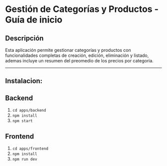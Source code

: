 # Gestión de Categorías y Productos - Guía de inicio

## Descripción
Esta aplicación permite gestionar categorías y productos con funcionalidades completas de creación, edición, eliminación y listado, ademas incluye un resumen del preomedio de los precios por categoria.

---
## Instalacion: 
## Backend

1. `cd apps/backend`
2. `npm install`
3. `npm start`

## Frontend

1. `cd apps/frontend`
2. `npm install`
3. `npm run dev`
